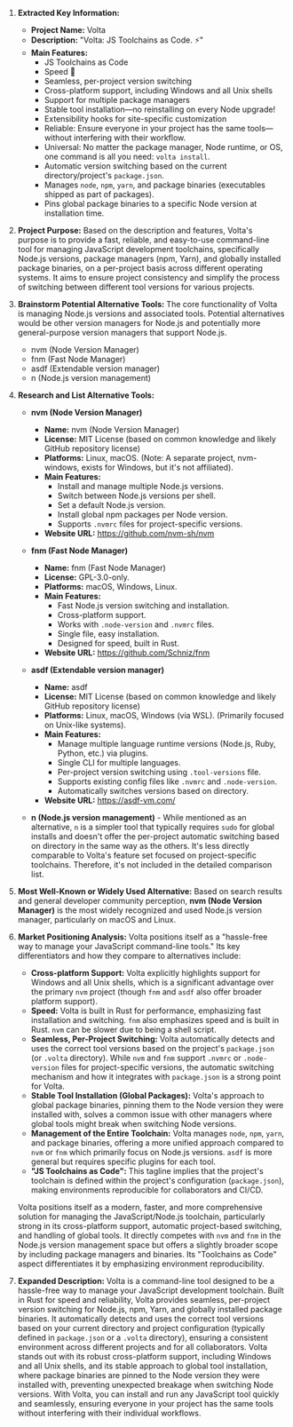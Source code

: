 1.  **Extracted Key Information:**
    *   **Project Name:** Volta
    *   **Description:** "Volta: JS Toolchains as Code. ⚡"
    *   **Main Features:**
        *   JS Toolchains as Code
        *   Speed 🚀
        *   Seamless, per-project version switching
        *   Cross-platform support, including Windows and all Unix shells
        *   Support for multiple package managers
        *   Stable tool installation—no reinstalling on every Node upgrade!
        *   Extensibility hooks for site-specific customization
        *   Reliable: Ensure everyone in your project has the same tools—without interfering with their workflow.
        *   Universal: No matter the package manager, Node runtime, or OS, one command is all you need: `volta install`.
        *   Automatic version switching based on the current directory/project's `package.json`.
        *   Manages `node`, `npm`, `yarn`, and package binaries (executables shipped as part of packages).
        *   Pins global package binaries to a specific Node version at installation time.

2.  **Project Purpose:**
    Based on the description and features, Volta's purpose is to provide a fast, reliable, and easy-to-use command-line tool for managing JavaScript development toolchains, specifically Node.js versions, package managers (npm, Yarn), and globally installed package binaries, on a per-project basis across different operating systems. It aims to ensure project consistency and simplify the process of switching between different tool versions for various projects.

3.  **Brainstorm Potential Alternative Tools:**
    The core functionality of Volta is managing Node.js versions and associated tools. Potential alternatives would be other version managers for Node.js and potentially more general-purpose version managers that support Node.js.
    *   nvm (Node Version Manager)
    *   fnm (Fast Node Manager)
    *   asdf (Extendable version manager)
    *   n (Node.js version management)

4.  **Research and List Alternative Tools:**

    *   **nvm (Node Version Manager)**
        *   **Name:** nvm (Node Version Manager)
        *   **License:** MIT License (based on common knowledge and likely GitHub repository license)
        *   **Platforms:** Linux, macOS. (Note: A separate project, nvm-windows, exists for Windows, but it's not affiliated).
        *   **Main Features:**
            *   Install and manage multiple Node.js versions.
            *   Switch between Node.js versions per shell.
            *   Set a default Node.js version.
            *   Install global npm packages per Node version.
            *   Supports `.nvmrc` files for project-specific versions.
        *   **Website URL:** https://github.com/nvm-sh/nvm

    *   **fnm (Fast Node Manager)**
        *   **Name:** fnm (Fast Node Manager)
        *   **License:** GPL-3.0-only.
        *   **Platforms:** macOS, Windows, Linux.
        *   **Main Features:**
            *   Fast Node.js version switching and installation.
            *   Cross-platform support.
            *   Works with `.node-version` and `.nvmrc` files.
            *   Single file, easy installation.
            *   Designed for speed, built in Rust.
        *   **Website URL:** https://github.com/Schniz/fnm

    *   **asdf (Extendable version manager)**
        *   **Name:** asdf
        *   **License:** MIT License (based on common knowledge and likely GitHub repository license)
        *   **Platforms:** Linux, macOS, Windows (via WSL). (Primarily focused on Unix-like systems).
        *   **Main Features:**
            *   Manage multiple language runtime versions (Node.js, Ruby, Python, etc.) via plugins.
            *   Single CLI for multiple languages.
            *   Per-project version switching using `.tool-versions` file.
            *   Supports existing config files like `.nvmrc` and `.node-version`.
            *   Automatically switches versions based on directory.
        *   **Website URL:** https://asdf-vm.com/

    *   **n (Node.js version management)** - While mentioned as an alternative, `n` is a simpler tool that typically requires `sudo` for global installs and doesn't offer the per-project automatic switching based on directory in the same way as the others. It's less directly comparable to Volta's feature set focused on project-specific toolchains. Therefore, it's not included in the detailed comparison list.

5.  **Most Well-Known or Widely Used Alternative:**
    Based on search results and general developer community perception, **nvm (Node Version Manager)** is the most widely recognized and used Node.js version manager, particularly on macOS and Linux.

6.  **Market Positioning Analysis:**
    Volta positions itself as a "hassle-free way to manage your JavaScript command-line tools." Its key differentiators and how they compare to alternatives include:
    *   **Cross-platform Support:** Volta explicitly highlights support for Windows and all Unix shells, which is a significant advantage over the primary `nvm` project (though `fnm` and `asdf` also offer broader platform support).
    *   **Speed:** Volta is built in Rust for performance, emphasizing fast installation and switching. `fnm` also emphasizes speed and is built in Rust. `nvm` can be slower due to being a shell script.
    *   **Seamless, Per-Project Switching:** Volta automatically detects and uses the correct tool versions based on the project's `package.json` (or `.volta` directory). While `nvm` and `fnm` support `.nvmrc` or `.node-version` files for project-specific versions, the automatic switching mechanism and how it integrates with `package.json` is a strong point for Volta.
    *   **Stable Tool Installation (Global Packages):** Volta's approach to global package binaries, pinning them to the Node version they were installed with, solves a common issue with other managers where global tools might break when switching Node versions.
    *   **Management of the Entire Toolchain:** Volta manages `node`, `npm`, `yarn`, and package binaries, offering a more unified approach compared to `nvm` or `fnm` which primarily focus on Node.js versions. `asdf` is more general but requires specific plugins for each tool.
    *   **"JS Toolchains as Code":** This tagline implies that the project's toolchain is defined within the project's configuration (`package.json`), making environments reproducible for collaborators and CI/CD.

    Volta positions itself as a modern, faster, and more comprehensive solution for managing the JavaScript/Node.js toolchain, particularly strong in its cross-platform support, automatic project-based switching, and handling of global tools. It directly competes with `nvm` and `fnm` in the Node.js version management space but offers a slightly broader scope by including package managers and binaries. Its "Toolchains as Code" aspect differentiates it by emphasizing environment reproducibility.

7.  **Expanded Description:**
    Volta is a command-line tool designed to be a hassle-free way to manage your JavaScript development toolchain. Built in Rust for speed and reliability, Volta provides seamless, per-project version switching for Node.js, npm, Yarn, and globally installed package binaries. It automatically detects and uses the correct tool versions based on your current directory and project configuration (typically defined in `package.json` or a `.volta` directory), ensuring a consistent environment across different projects and for all collaborators. Volta stands out with its robust cross-platform support, including Windows and all Unix shells, and its stable approach to global tool installation, where package binaries are pinned to the Node version they were installed with, preventing unexpected breakage when switching Node versions. With Volta, you can install and run any JavaScript tool quickly and seamlessly, ensuring everyone in your project has the same tools without interfering with their individual workflows.